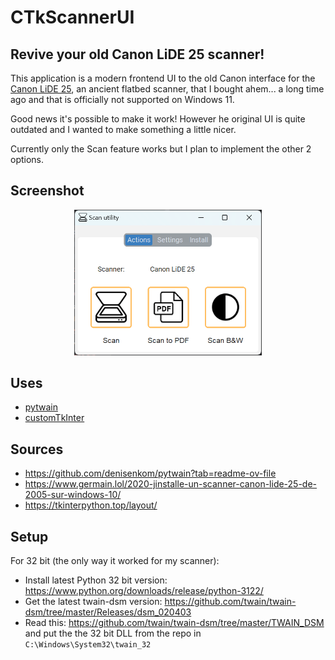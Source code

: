 # CTkScannerUI

## Revive your old Canon LiDE 25 scanner!

This application is a modern frontend UI to the old Canon interface for the [Canon LiDE 25](https://fr.canon.be/support/consumer/products/scanners/canoscan/lide-series/canoscan-lide-25.html?type=firmware), an ancient flatbed scanner, that I bought ahem... a long time ago and that is officially not supported on Windows 11.

Good news it's possible to make it work! However he original UI is quite outdated and I wanted to make something a little nicer.

Currently only the Scan feature works but I plan to implement the other 2 options.

## Screenshot

<p align="center">
  <img src="mockups/mockup4.png" alt="main screen" width="300px"/>
</p>

## Uses

* [pytwain](https://pytwain.readthedocs.io/en/latest/index.html)
* [customTkInter](https://github.com/TomSchimansky/CustomTkinter)

## Sources

* https://github.com/denisenkom/pytwain?tab=readme-ov-file
* https://www.germain.lol/2020-jinstalle-un-scanner-canon-lide-25-de-2005-sur-windows-10/
* https://tkinterpython.top/layout/

## Setup

For 32 bit (the only way it worked for my scanner):

* Install latest Python 32 bit version: https://www.python.org/downloads/release/python-3122/
* Get the latest twain-dsm version: https://github.com/twain/twain-dsm/tree/master/Releases/dsm_020403
* Read this: https://github.com/twain/twain-dsm/tree/master/TWAIN_DSM and put the the 32 bit DLL from the repo in `C:\Windows\System32\twain_32`